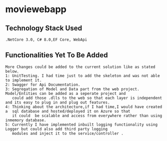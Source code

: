 # moviewebapp
## Technology Stack Used
    .NetCore 3.0, C# 8.0,EF Core, WebApi 
## Functionalities Yet To Be Added
    More Changes could be added to the current solution like as stated below.
	1: UnitTesting. I had time just to add the skeleton and was not able to implement it.
	2: Swagger for Api Documentation.
	3: Segregation of Model and Data part from the web project. Model/Entities can be added as a seperate project and 
	   could add those .dlls to the web so that each layer is independent and its easy to plug in and plug out features.
    4: Thinking about the architecture,if I had time,I would have created a  sql database and hosted/deployed it on Azure so that
	   it could  be scalable and access from everywhere rather than using inmemory database.
	5: Currently I have implemented inbuilt logging functionality using Logger but could also add third party logging
	   modules and inject it to the service/controller .








